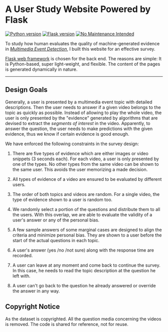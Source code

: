 # A User Study Website Powered by Flask

[![Python version](https://img.shields.io/badge/python-2.7-blue.svg)](https://www.python.org/download/releases/2.7/)
[![Flask version](https://img.shields.io/static/v1.svg?label=flask&message=1.0&color=blue&logo=flask)](https://pypi.org/project/Flask/)
[![No Maintenance Intended](http://unmaintained.tech/badge.svg)](http://unmaintained.tech/)

To study how human evaluates the quality of machine-generated evidence in *[Multimedia Event Detection](https://www.nist.gov/itl/iad/mig/med-2016-evaluation)*, I built this website for an effective survey.

[Flask web framework](http://flask.pocoo.org/) is chosen for the back end. The reasons are simple: It is Python-based, super light-weight, and flexible. The content of the pages is generated dynamically in nature.

------------------------------------------

## Design Goals

Generally, a user is presented by a multimedia event topic with detailed descriptions. Then the user needs to answer if a given video belongs to the topic as quickly as possible. Instead of allowing to play the whole video, the user is only presented by the "evidence" generated by algorithms that are devised to extract the *segments of interest* in the video. Apparently, to answer the question, the user needs to make predictions with the given evidence, thus we know if certain evidence is good enough.

We have enforced the following constraints in the survey design:

1. There are five types of evidence which are either images or video snippets (3 seconds each). For each video, a user is only presented by one of the types. No other types from the same video can be shown to the same user. This avoids the user memorizing a made decision.

2. All types of evidence of a video are ensured to be evaluated by different users.

3. The order of both topics and videos are random. For a single video, the type of evidence shown to a user is random too.

4. We randomly select a portion of the questions and distribute them to all the users. With this overlap, we are able to evaluate the validity of a user's answer or any of the personal bias.

5. A few sample answers of some marginal cases are designed to align the criteria and minimize personal bias. They are shown to a user before the start of the actual questions in each topic.

6. A user's answer (yes /no /not sure) along with the response time are recorded.

7. A user can leave at any moment and come back to continue the survey. In this case, he needs to read the topic description at the question he left with.

8. A user can't go back to the question he already answered or override the answer in any way.

## Copyright Notice

As the dataset is copyrighted. All the question media concerning the videos is removed. The code is shared for reference, not for reuse.
